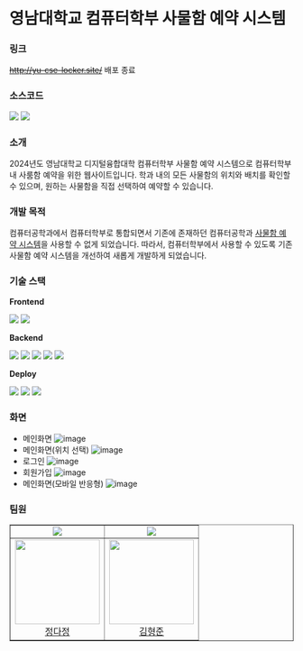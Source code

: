 # 영남대학교 컴퓨터학부 사물함 예약 시스템

### 링크

<del>http://yu-cse-locker.site/</del> 배포 종료

### 소스코드

[![](https://img.shields.io/badge/frontend-000000?style=for-the-badge&logo=github&logoColor=white)](https://github.com/daj3on9/Locker-Reservation)
[![](https://img.shields.io/badge/Backend-000000?style=for-the-badge&logo=github&logoColor=white)](https://github.com/kimnoca/locker-reservaiton)

### 소개

2024년도 영남대학교 디지털융합대학 컴퓨터학부 사물함 예약 시스템으로 컴퓨터학부 내 사룸함 예약을 위한 웹사이트입니다. 학과 내의 모든 사물함의 위치와 배치를 확인할 수 있으며, 원하는 사물함을 직접 선택하여 예약할 수 있습니다.

### 개발 목적

컴퓨터공학과에서 컴퓨터학부로 통합되면서 기존에 존재하던 컴퓨터공학과 [사물함 예약 시스템](https://github.com/jjaegii/lockerReservation)을 사용할 수 없게 되었습니다. 따라서, 컴퓨터학부에서 사용할 수 있도록 기존 사물함 예약 시스템을 개선하여 새롭게 개발하게 되었습니다.

### 기술 스택

**Frontend**

<img src="https://img.shields.io/badge/JavaScript-F7DF1E?style=for-the-badge&logo=JavaScript&logoColor=white"/></a> <img src="https://img.shields.io/badge/React-61DAFB?style=for-the-badge&logo=react&logoColor=white"/></a>

**Backend**

<img src="https://img.shields.io/badge/Spring-6DB33F?style=for-the-badge&logo=spring&logoColor=white"/></a>
<img src="https://img.shields.io/badge/SpringBoot-6DB33F?style=for-the-badge&logo=springboot&logoColor=white"/></a>
<img src="https://img.shields.io/badge/JPA-59666C?style=for-the-badge&logo=hibernate&logoColor=white"/></a>
<img src="https://img.shields.io/badge/MySQL-4479A1?style=for-the-badge&logo=MySQL&logoColor=white"/></a>
<img src="https://img.shields.io/badge/Redis-FF4438?style=for-the-badge&logo=Redis&logoColor=white"/></a>

**Deploy**

<img src="https://img.shields.io/badge/EC2-FF9900?style=for-the-badge&logo=amazonec2&logoColor=white"/></a>
<img src="https://img.shields.io/badge/RDS-527FFF?style=for-the-badge&logo=amazonrds&logoColor=white"/></a>
<img src="https://img.shields.io/badge/nginx-009639?style=for-the-badge&logo=nginx&logoColor=white"/></a>

### 화면

-   메인화면
![image](https://github.com/kimnoca/locker-reservation-system/assets/88851709/02f7cf3e-7b30-4640-a451-6e5b026aa0e5)
-   메인화면(위치 선택)
![image](https://github.com/kimnoca/locker-reservation-system/assets/88851709/fdbe69e0-e453-4e3b-8c91-43fc3554bbd5)
-   로그인
![image](https://github.com/kimnoca/locker-reservation-system/assets/88851709/48b1d52a-dfe0-4c7c-98a6-e1ec97f9d4c9)
-   회원가입
![image](https://github.com/kimnoca/locker-reservation-system/assets/88851709/26d1c53e-9a7c-405e-93b7-680d0722d138)
-   메인화면(모바일 반응형)
![image](https://github.com/kimnoca/locker-reservation-system/assets/88851709/248bb4ff-7719-4366-909a-80d09e505950)


### 팀원

<table  border="1">
    <td align="center">
        <img src="https://img.shields.io/badge/Frontend-61DAFB?style=for-the-badge&logo=react&logoColor=white"></img>
    </td>
    <td align="center">
        <img src="https://img.shields.io/badge/Backend-6DB33F?style=for-the-badge&logo=spring&logoColor=white"></img>
    </td>
    <tr>
        <td align="center">
            <img width=150 src ="https://avatars.githubusercontent.com/u/128393983?v=4"> <br/>
            <a href="https://github.com/daj3on9">정다정</a>
        </td>
        <td align="center">
            <img width=150 src="https://avatars.githubusercontent.com/u/88851709?v=4"> <br/>
            <a href="https://github.com/kimnoca">김형준</a>
        </td>
    </tr>
</table>
